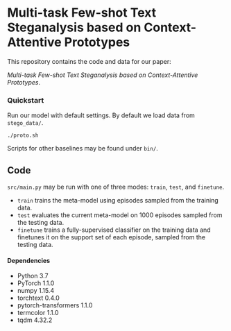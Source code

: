 # Multi-task Few-shot Text Steganalysis based on Context-Attentive Prototypes

This repository contains the code and data for our paper:

*Multi-task Few-shot Text Steganalysis based on Context-Attentive Prototypes*. 

### Quickstart
Run our model with default settings. By default we load data from `stego_data/`.
```
./proto.sh
```
Scripts for other baselines may be found under `bin/`.

## Code
`src/main.py` may be run with one of three modes: `train`, `test`, and `finetune`.
- `train` trains the meta-model using episodes sampled from the training data.
- `test` evaluates the current meta-model on 1000 episodes sampled from the testing data.
- `finetune` trains a fully-supervised classifier on the training data and finetunes it on the support set of each episode, sampled from the testing data.


#### Dependencies
- Python 3.7
- PyTorch 1.1.0
- numpy 1.15.4
- torchtext 0.4.0
- pytorch-transformers 1.1.0
- termcolor 1.1.0
- tqdm 4.32.2


